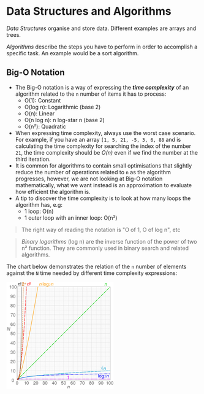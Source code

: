 # Data Structures and Algorithms
*Data Structures* organise and store data. Different examples are arrays and trees.

*Algorithms* describe the steps you have to perform in order to accomplish a specific task. An example would be a sort algorithm.

## Big-O Notation
- The Big-O notation is a way of expressing the ***time complexity*** of an algorithm related to the
  `n` number of items it has to process:
  - O(1): Constant
  - O(log n): Logarithmic (base 2)
  - O(n): Linear
  - O(n log n): n log-star n (base 2)
  - O(n²): Quadratic
- When expressing time complexity, always use the worst case scenario. For example, if you have an
  array `[1, 5, 21, -5, 3, 6, 88` and is calculating the time complexity for searching the index of
  the number `21`, the time complexity should be *O(n)* even if we find the number at the third
  iteration.
- It is common for algorithms to contain small optimisations that slightly reduce the number of
  operations related to `n` as the algorithm progresses, however, we are not looking at Big-O
  notation mathematically, what we want instead is an approximation to evaluate how efficient the
  algorithm is.
- A tip to discover the time complexity is to look at how many loops the algorithm has, e.g:
  - 1 loop: O(n)
  - 1 outer loop with an inner loop: O(n²)
  
> The right way of reading the notation is "O of 1, O of log n", etc

> *Binary logarithms* (log n) are the inverse function of the power of two n² function. They are
commonly used in binary search and related algorithms.

The chart below demonstrates the relation of the `n` number of elements against the `N` time needed
by different time complexity expressions:

![Big-O notation time complexity chart](charts/computational_complexity.png)
